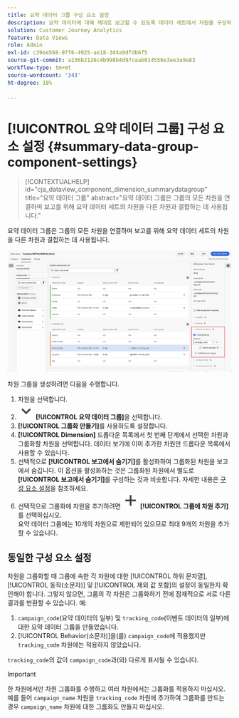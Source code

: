 ```yaml
---
title: 요약 데이터 그룹 구성 요소 설정
description: 요약 데이터에 대해 제대로 보고할 수 있도록 데이터 세트에서 차원을 구성하는 방법에 대한 세부 정보 및 입니다.
solution: Customer Journey Analytics
feature: Data Views
role: Admin
exl-id: c39ee568-97f6-4925-ae18-3d4a9dfdb6f5
source-git-commit: a236b2126c4b998b4d97caab014556e3ee3a9e83
workflow-type: tm+mt
source-wordcount: '343'
ht-degree: 18%

---
```


# [!UICONTROL 요약 데이터 그룹] 구성 요소 설정 {#summary-data-group-component-settings}

<!-- markdownlint-disable MD034 -->

>[!CONTEXTUALHELP]
>id="cja_dataview_component_dimension_summarydatagroup"
>title="요약 데이터 그룹"
>abstract="요약 데이터 그룹은 그룹의 모든 차원을 연결하며 보고를 위해 요약 데이터 세트의 차원을 다른 차원과 결합하는 데 사용됩니다."

<!-- markdownlint-enable MD034 -->


요약 데이터 그룹은 그룹의 모든 차원을 연결하며 보고를 위해 요약 데이터 세트의 차원을 다른 차원과 결합하는 데 사용됩니다.

![요약 데이터 그룹 구성 요소 설정](/help/data-views/assets/summary-data-group.png)

차원 그룹을 생성하려면 다음을 수행합니다.

1. 차원을 선택합니다.
1. ![V자형 화살표](/help/assets/icons/ChevronDown.svg) **[!UICONTROL 요약 데이터 그룹]**&#x200B;을 선택합니다.
1. **[!UICONTROL 그룹화 만들기]**&#x200B;를 사용하도록 설정합니다.
1. **[!UICONTROL Dimension]** 드롭다운 목록에서 첫 번째 단계에서 선택한 차원과 그룹화할 차원을 선택합니다. 데이터 보기에 이미 추가한 차원만 드롭다운 목록에서 사용할 수 있습니다.
1. 선택적으로 **[!UICONTROL 보고에서 숨기기]**&#x200B;를 활성화하여 그룹화된 차원을 보고에서 숨깁니다. 이 옵션을 활성화하는 것은 그룹화된 차원에서 별도로 **[!UICONTROL 보고에서 숨기기]**&#x200B;를 구성하는 것과 비슷합니다. 자세한 내용은 [구성 요소 설정](overview.md)을 참조하세요.
1. 선택적으로 그룹화에 차원을 추가하려면 ![추가](/help/assets/icons/Add.svg) **[!UICONTROL 그룹에 차원 추가]**&#x200B;를 선택하십시오.<br/>요약 데이터 그룹에는 10개의 차원으로 제한되어 있으므로 최대 9개의 차원을 추가할 수 있습니다.

## 동일한 구성 요소 설정

차원을 그룹화할 때 그룹에 속한 각 차원에 대한 [!UICONTROL 하위 문자열], [!UICONTROL 동작(소문자)] 및 [!UICONTROL 제외 값 포함]의 설정이 동일한지 확인해야 합니다. 그렇지 않으면, 그룹의 각 차원은 그룹화하기 전에 잠재적으로 서로 다른 결과를 반환할 수 있습니다.
예:

1. `campaign_code`(요약 데이터의 일부) 및 `tracking_code`(이벤트 데이터의 일부)에 대한 요약 데이터 그룹을 만들었습니다.
1. [!UICONTROL Behavior(소문자)]을(를) `campaign_code`에 적용했지만 `tracking_code` 차원에는 적용하지 않았습니다.

`tracking_code`의 값이 `campaign_code`과(와) 다르게 표시될 수 있습니다.

>[!IMPORTANT]
>
>한 차원에서만 차원 그룹화를 수행하고 여러 차원에서는 그룹화를 적용하지 마십시오. 예를 들어 `campaign_name` 차원을 `tracking_code` 차원에 추가하여 그룹화를 만드는 경우 `campaign_name` 차원에 대한 그룹화도 만들지 마십시오.
>
